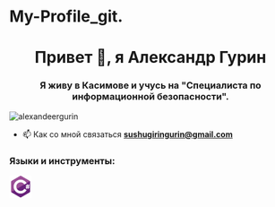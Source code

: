 # My-Profile_git.
<h1 align="center">Привет 👋, я Александр Гурин</h1>
<h3 align="center"> Я живу в Касимове и учусь на "Специалиста по информационной безопасности".</h3>

<p align="left"> <img src="https://komarev.com/ghpvc/?username=alexandeergurin&label=Profile%20views&color=0e75b6&style=flat " alt="alexandeergurin" /> </p>

- 📫 Как со мной связаться **sushugiringurin@gmail.com**



<h3 align="left">Языки и инструменты:</h3>
<p align="left"> <a href="https://www.w3schools.com/cs/" target="_blank" rel="noreferrer"> <img src="https://raw.githubusercontent.com/devicons/devicon/master/icons/csharp/csharp-original.svg" alt="csharp" width="40" height="40"/> </a> </p>
